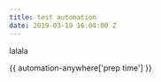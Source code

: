```yaml
---
title: test automation
date: 2019-03-19 16:04:00 Z
---
```


lalala

{{ automation-anywhere['prep time'] }}
